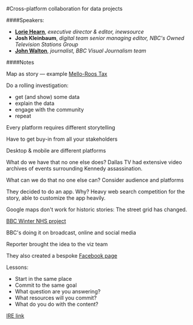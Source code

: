 #Cross-platform collaboration for data projects

####Speakers:

* **[Lorie Hearn][9297-001]**, *executive director & editor, inewsource*
* **Josh Kleinbaum**, *digital team senior managing editor, NBC's Owned Television Stations Group*
* **[John Walton][9297-002]**, *journalist, BBC Visual Journalism team*


[9297-001]: http://inewsource.org/
[9297-002]: https://twitter.com/walt_jw

####Notes

Map as story — example [Mello-Roos Tax](http://inewsource.org/mello-roos/)

Do a rolling investigation:

* get (and show) some data
* explain the data
* engage with the community
* repeat

Every platform requires different storytelling

Have to get buy-in from all your stakeholders

Desktop & mobile are different platforms

What do we have that no one else does? Dallas TV had extensive video archives of events surrounding Kennedy assassination.

What can we do that no one else can? Consider audience and platforms

They decided to do an app. Why? Heavy web search competition for the story, able to customize the app heavily.

Google maps don't work for historic stories: The street grid has changed.

[BBC Winter NHS project](http://www.bbc.com/news/health-25055444)

BBC's doing it on broadcast, online and social media

Reporter brought the idea to the viz team

They also created a bespoke [Facebook page](https://www.facebook.com/NHSWinter)

Lessons:

* Start in the same place
* Commit to the same goal
* What question are you answering?
* What resources will you commit?
* What do you do with the content?

[IRE link](http://ire.org/events-and-training/event/973/1240/)